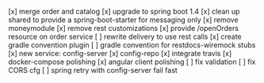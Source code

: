 [x] merge order and catalog
[x] upgrade to spring boot 1.4
[x] clean up shared to provide a spring-boot-starter for messaging only
[x] remove moneymodule
[x] remove rest customizations
[x] provide /openOrders resource on order service
[ ] rewrite delivery to use rest calls
[x] create gradle convention plugin
  [ ] gradle convention for restdocs-wiremock stubs
[x] new service: config-server
[x] config-repo
[x] integrate travis
[x] docker-compose polishing
[x] angular client polishing
[ ] fix validation
[ ] fix CORS cfg
[ ] spring retry with config-server fail fast
